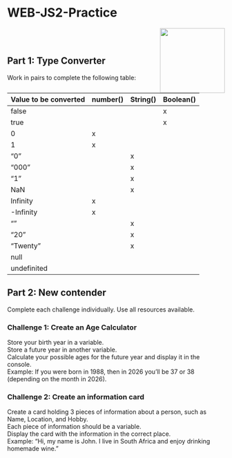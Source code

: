 # WEB-JS2-Practice

<img align="right" width="150" height="150" src="https://media-exp1.licdn.com/dms/image/C4E0BAQF7BYCCZt5epw/company-logo_200_200/0?e=2159024400&v=beta&t=qUAFP9bUgBEEXGVQYpUXW1J_OiP8e0r4rFBpqp8OrxA">


 <br/>
 <br/>


## Part 1: Type Converter

Work in pairs to complete the following table:

| Value to be converted | number() | String() | Boolean() |
|-----------------------|----------|----------|-----------|
| false                 |          |          |     x     |
| true                  |          |          |     x     |
| 0                     |     x    |          |           |
| 1                     |     x    |          |           |
| “0”                   |          |      x   |           |
| “000”                 |          |      x   |           |
| “1”                   |          |      x   |           |
| NaN                   |          |      x   |           |
| Infinity              |     x    |          |           |
| -Infinity             |     x    |          |           |
| “”                    |          |      x   |           |
| “20”                  |          |      x   |           |
| “Twenty”              |          |      x   |           |
| null                  |          |          |           | object 
| undefinited           |          |          |           | type undefined


## Part 2:  New contender

Complete each challenge individually. Use all resources available. 

### Challenge 1: Create an Age Calculator

Store your birth year in a variable.<br>
Store a future year in another variable. <br>
Calculate your possible ages for the future year and display it in the console. <br>
Example: If you were born in 1988, then in 2026 you’ll be 37 or 38 (depending on the month in 2026).



### Challenge 2: Create an information card

Create a card holding 3 pieces of information about a person, such as Name, Location, and Hobby.<br>
Each piece of information should be a variable.<br>
Display the card with the information in the correct place.<br>
Example: “Hi, my name is John. I live in South Africa and enjoy drinking homemade wine.”<br>

